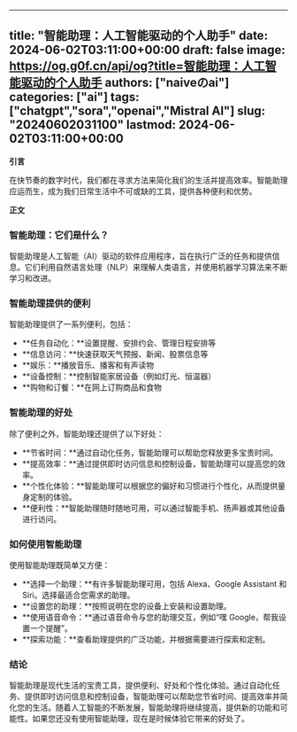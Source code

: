 
---
title: "智能助理：人工智能驱动的个人助手"
date: 2024-06-02T03:11:00+00:00
draft: false
image: https://og.g0f.cn/api/og?title=智能助理：人工智能驱动的个人助手
authors: ["naiveのai"]
categories: ["ai"]
tags: ["chatgpt","sora","openai","Mistral AI"]
slug: "20240602031100"
lastmod: 2024-06-02T03:11:00+00:00
---
**引言**

在快节奏的数字时代，我们都在寻求方法来简化我们的生活并提高效率。智能助理应运而生，成为我们日常生活中不可或缺的工具，提供各种便利和优势。

**正文**

### 智能助理：它们是什么？

智能助理是人工智能（AI）驱动的软件应用程序，旨在执行广泛的任务和提供信息。它们利用自然语言处理（NLP）来理解人类语言，并使用机器学习算法来不断学习和改进。

### 智能助理提供的便利

智能助理提供了一系列便利，包括：

- **任务自动化：**设置提醒、安排约会、管理日程安排等
- **信息访问：**快速获取天气预报、新闻、股票信息等
- **娱乐：**播放音乐、播客和有声读物
- **设备控制：**控制智能家居设备（例如灯光、恒温器）
- **购物和订餐：**在网上订购商品和食物

### 智能助理的好处

除了便利之外，智能助理还提供了以下好处：

- **节省时间：**通过自动化任务，智能助理可以帮助您释放更多宝贵时间。
- **提高效率：**通过提供即时访问信息和控制设备，智能助理可以提高您的效率。
- **个性化体验：**智能助理可以根据您的偏好和习惯进行个性化，从而提供量身定制的体验。
- **便利性：**智能助理随时随地可用，可以通过智能手机、扬声器或其他设备进行访问。

### 如何使用智能助理

使用智能助理既简单又方便：

- **选择一个助理：**有许多智能助理可用，包括 Alexa、Google Assistant 和 Siri。选择最适合您需求的助理。
- **设置您的助理：**按照说明在您的设备上安装和设置助理。
- **使用语音命令：**通过语音命令与您的助理交互，例如“嘿 Google，帮我设置一个提醒”。
- **探索功能：**查看助理提供的广泛功能，并根据需要进行探索和定制。

### 结论

智能助理是现代生活的宝贵工具，提供便利、好处和个性化体验。通过自动化任务、提供即时访问信息和控制设备，智能助理可以帮助您节省时间、提高效率并简化您的生活。随着人工智能的不断发展，智能助理将继续提高，提供新的功能和可能性。如果您还没有使用智能助理，现在是时候体验它带来的好处了。